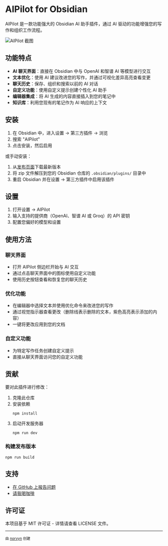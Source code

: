 # AIPilot for Obsidian

AIPilot 是一款功能强大的 Obsidian AI 助手插件，通过 AI 驱动的功能增强您的写作和组织工作流程。

![AIPilot 截图](https://path-to-screenshot.png)

## 功能特点

- **AI 聊天界面**：直接在 Obsidian 中与 OpenAI 和智谱 AI 等模型进行交互
- **文本优化**：使用 AI 建议改进您的写作，并通过可视化差异高亮查看变更
- **聊天历史**：保存、组织和搜索以前的 AI 对话
- **自定义功能**：使用自定义提示创建个性化 AI 助手
- **编辑器集成**：将 AI 生成的内容直接插入到您的笔记中
- **知识库**：利用您现有的笔记作为 AI 响应的上下文

## 安装

1. 在 Obsidian 中，进入设置 → 第三方插件 → 浏览
2. 搜索 "AIPilot"
3. 点击安装，然后启用

或手动安装：
1. 从[发布页面](https://github.com/norvyn/aipilot/releases)下载最新版本
2. 将 zip 文件解压到您的 Obsidian 仓库的 `.obsidian/plugins/` 目录中
3. 重启 Obsidian 并在设置 → 第三方插件中启用该插件

## 设置

1. 打开设置 → AIPilot
2. 输入支持的提供商（OpenAI、智谱 AI 或 Groq）的 API 密钥
3. 配置您偏好的模型和设置

## 使用方法

### 聊天界面
- 打开 AIPilot 侧边栏开始与 AI 交互
- 通过点击聊天界面中的图标使用自定义功能
- 使用历史按钮查看和恢复您的聊天历史

### 优化功能
- 在编辑器中选择文本并使用优化命令来改进您的写作
- 通过视觉指示器查看更改（删除线表示删除的文本，紫色高亮表示添加的内容）
- 一键将更改应用到您的文档

### 自定义功能
- 为特定写作任务创建自定义提示
- 直接从聊天界面访问您的自定义功能

## 贡献

要对此插件进行修改：

1. 克隆此仓库
2. 安装依赖
   ```
   npm install
   ```
3. 启动开发服务器
   ```
   npm run dev
   ```

### 构建发布版本

```
npm run build
```

## 支持

- [在 GitHub 上报告问题](https://github.com/norvyn/aipilot/issues)
- [请我喝咖啡](https://buymeacoffee.com)

## 许可证

本项目基于 MIT 许可证 - 详情请查看 LICENSE 文件。

---

<sub>由 [norvyn](https://norvyn.com) 创建</sub> 